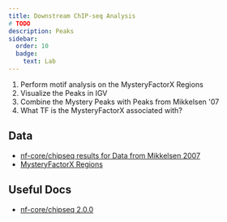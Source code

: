 ```yaml
---
title: Downstream ChIP-seq Analysis
# TODO
description: Peaks
sidebar:
  order: 10
  badge:
    text: Lab
---
```


1. Perform motif analysis on the MysteryFactorX Regions
2. Visualize the Peaks in IGV
3. Combine the Mystery Peaks with Peaks from Mikkelsen '07
4. What TF is the MysteryFactorX associated with?

## Data

- [nf-core/chipseq results for Data from Mikkelsen 2007](https://huggingface.co/datasets/funlab/mikkelsen_2007)
- [MysteryFactorX Regions](https://huggingface.co/datasets/funlab/applied-genomics/resolve/main/chipseq/MysteryFactorX_ChIPseq_mm10.bed)

## Useful Docs

- [nf-core/chipseq 2.0.0](https://nf-co.re/chipseq/2.0.0/docs)

